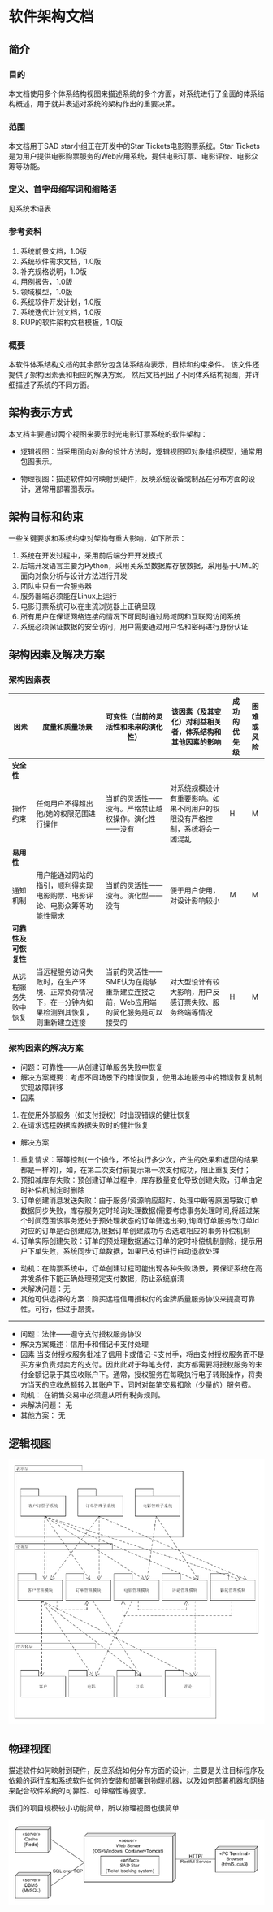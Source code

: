 # 软件架构文档

## 简介

### 目的

本文档使用多个体系结构视图来描述系统的多个方面，对系统进行了全面的体系结构概述，用于就并表述对系统的架构作出的重要决策。

### 范围

本文档用于SAD star小组正在开发中的Star Tickets电影购票系统。Star Tickets是为用户提供电影购票服务的Web应用系统，提供电影订票、电影评价、电影众筹等功能。

### 定义、首字母缩写词和缩略语
见系统术语表

### 参考资料

1. 系统前景文档，1.0版
2. 系统软件需求文档，1.0版
3. 补充规格说明，1.0版
4. 用例报告，1.0版
5. 领域模型，1.0版
6. 系统软件开发计划，1.0版
7. 系统迭代计划文档，1.0版
8. RUP的软件架构文档模板，1.0版

### 概要
本软件体系结构文档的其余部分包含体系结构表示，目标和约束条件。 该文件还提供了架构因素表和相应的解决方案。 然后文档列出了不同体系结构视图，并详细描述了系统的不同方面。

## 架构表示方式

本文档主要通过两个视图来表示时光电影订票系统的软件架构：

- 逻辑视图：当采用面向对象的设计方法时，逻辑视图即对象组织模型，通常用包图表示。 

- 物理视图：描述软件如何映射到硬件，反映系统设备或制品在分布方面的设计，通常用部署图表示。

## 架构目标和约束
一些关键要求和系统约束对架构有重大影响，如下所示：
1. 系统在开发过程中，采用前后端分开开发模式
2. 后端开发语言主要为Python，采用关系型数据库存放数据，采用基于UML的面向对象分析与设计方法进行开发
3. 团队中只有一台服务器
4. 服务器端必须能在Linux上运行
5. 电影订票系统可以在主流浏览器上正确呈现
6. 所有用户在保证网络连接的情况下可同时通过局域网和互联网访问系统
7. 系统必须保证数据的安全访问，用户需要通过用户名和密码进行身份认证

## 架构因素及解决方案

### 架构因素表

| 因素   | 度量和质量场景 | 可变性（当前的灵活性和未来的演化性） | 该因素（及其变化）对利益相关者，体系结构和其他因素的影响 | 成功的优先级 | 困难或风险 |
| ------ | -------------- | ------------------------------------ | -------------------------------------------------------- | ------------ | :--------: |
| **安全性**                                                                                                                                       ||||||
| 操作约束 | 任何用户不得超出他/她的权限范围进行操作 | 当前的灵活性——没有。严格禁止越权操作。演化性——没有 |  对系统规模设计有重要影响。如果不同用户的权限没有严格控制，系统将会一团混乱                                                        | H | M |
| **易用性** |                |                                      |                                                          |              |            |
| 通知机制 | 用户能通过网站的指引，顺利得实现电影购票、电影评论、电影众筹等功能性需求 |当前的灵活性——没有。演化型——没有                                      | 便于用户使用，对设计影响较小 | M | M |
| **可靠性及可恢复性** | | | | | |
| 从远程服务失败中恢复 |当远程服务访问失败时，在生产环境、正常负荷情况下，在一分钟内如果检测到其恢复，则重新建立连接 |当前的灵活性——SME认为在能够重新建立连接之前，Web应用端的简化服务是可以接受的|对大型设计有较大影响，用户反感订票失败、服务终端等情况 |H |M |



### 架构因素的解决方案

- 问题：可靠性——从创建订单服务失败中恢复
- 解决方案概要：考虑不同场景下的错误恢复，使用本地服务中的错误恢复机制实现故障转移
- 因素
1.  在使用外部服务（如支付授权）时出现错误的健壮恢复
2.  在请求远程数据库数据失败时的健壮恢复
- 解决方案
1.  重复请求：幂等控制(一个操作，不论执行多少次，产生的效果和返回的结果都是一样的)，如，在第二次支付前提示第一次支付成功，阻止重复支付；
2.  预扣减库存失败：预创建订单过程中，库存数量变化导致创建失败，订单由定时补偿机制定时删除
3.  订单创建消息发送失败：由于服务/资源响应超时、处理中断等原因导致订单数据同步失败，库存服务定时轮询处理数据(需要考虑事务处理时间,将超过某个时间范围该事务还处于预处理状态的订单筛选出来),询问订单服务改订单Id对应的订单是否创建成功,根据订单创建成功与否选取相应的事务补偿机制
4.  订单实际创建失败：订单的预处理数据通过订单的定时补偿机制删除，提示用户下单失败，系统同步订单数据，如果已支付进行自动退款处理
- 动机：在购票系统中，订单创建过程可能出现各种失败场景，要保证系统在高并发条件下能正确处理预定支付数据，防止系统崩溃
- 未解决问题：无
- 其他可供选择的方案：购买远程信用授权付的金牌质量服务协议来提高可靠性。可行，但过于昂贵。

---

- 问题：法律——遵守支付授权服务协议
- 解决方案概述：信用卡和借记卡支付处理
- 因素
当支付授权服务批准了信用卡或借记卡支付手，将由支付授权服务而不是买方来负责对卖方的支付。因此此对于每笔支付，卖方都需要将授权服务的未付金额记录于其应收账户下。通常，授权服务在每晚执行电子转账操作，将卖方当天的应收总额转入其账户下，同时对每笔交易扣除（少量的）服务费。
- 动机：
在销售交易中必须遵从所有税务规则。
- 未解决问题：
无
- 其他方案：
无

## 逻辑视图

![逻辑视图](./image/13.4/三层架构逻辑视图.png)

## 物理视图
描述软件如何映射到硬件，反应系统如何分布方面的设计，主要是关注目标程序及依赖的运行库和系统软件如何的安装和部署到物理机器，以及如何部署机器和网络来配合软件系统的可靠性、可伸缩性等要求。

我们的项目规模较小功能简单，所以物理视图也很简单

![物理视图](./image/13.4/三层架构物理视图.png)


